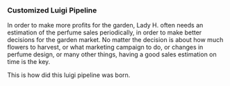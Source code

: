 ### Customized Luigi Pipeline

In order to make more profits for the garden, Lady H. often needs an estimation of the perfume sales periodically, in order to make better decisions for the garden market. No matter the decision is about how much flowers to harvest, or what marketing campaign to do, or changes in perfume design, or many other things, having a good sales estimation on time is the key. 

This is how did this luigi pipeline was born.


